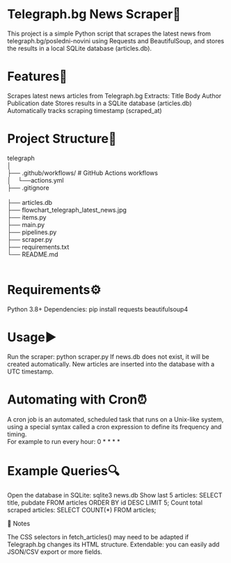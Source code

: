 # Telegraph.bg News Scraper📰

This project is a simple Python script that scrapes the latest news from telegraph.bg/posledni-novini
 using Requests and BeautifulSoup, and stores the results in a local SQLite database (articles.db).

# Features🚀

Scrapes latest news articles from Telegraph.bg
Extracts:
Title
Body
Author
Publication date
Stores results in a SQLite database (articles.db)
Automatically tracks scraping timestamp (scraped_at)

# Project Structure📂<br />
telegraph<br />
│<br />
├── .github/workflows/             # GitHub Actions workflows<br />
│&nbsp; &nbsp;  └──actions.yml<br />
├──  .gitignore <br />   
├──  articles.db <br /> 
├──  flowchart_telegraph_latest_news.jpg <br /> 
├──  items.py <br /> 
├──  main.py <br /> 
├──  pipelines.py <br /> 
├──  scraper.py <br /> 
├──  requirements.txt <br /> 
└──  README.md <br /> 
<br />

# Requirements⚙️

Python 3.8+
Dependencies:
pip install requests beautifulsoup4

# Usage▶️

Run the scraper:
python scraper.py
If news.db does not exist, it will be created automatically.
New articles are inserted into the database with a UTC timestamp.

# Automating with Cron⏰
A cron job is an automated, scheduled task that runs on a Unix-like system,
using a special syntax called a cron expression to define its frequency and timing. <br />
For example to run every hour:
0 * * * * 

# Example Queries🔍

Open the database in SQLite:
sqlite3 news.db
Show last 5 articles:
SELECT title, pubdate FROM articles ORDER BY id DESC LIMIT 5;
Count total scraped articles:
SELECT COUNT(*) FROM articles;

📌 Notes

The CSS selectors in fetch_articles() may need to be adapted if Telegraph.bg changes its HTML structure.
Extendable: you can easily add JSON/CSV export or more fields.


